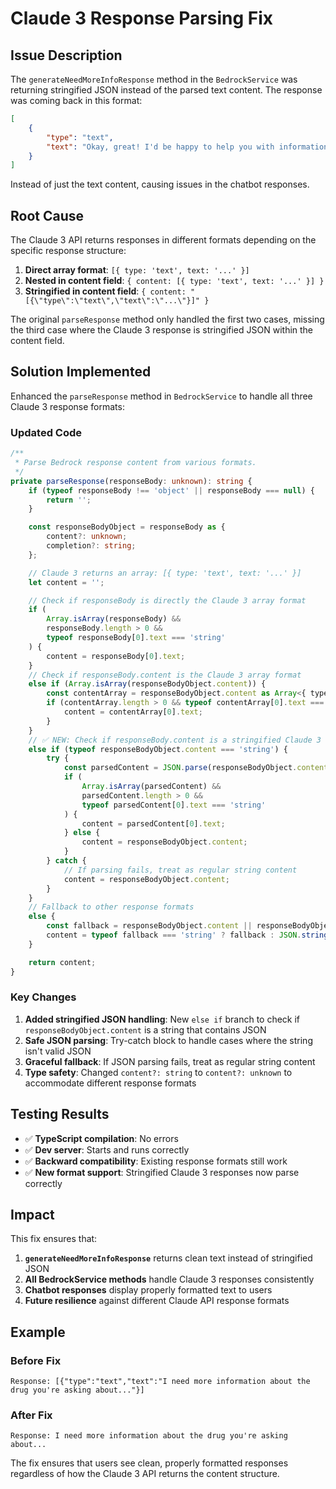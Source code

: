 # Claude 3 Response Parsing Fix

## Issue Description

The `generateNeedMoreInfoResponse` method in the `BedrockService` was returning stringified JSON instead of the parsed text content. The response was coming back in this format:

```json
[
	{
		"type": "text",
		"text": "Okay, great! I'd be happy to help you with information about statins..."
	}
]
```

Instead of just the text content, causing issues in the chatbot responses.

## Root Cause

The Claude 3 API returns responses in different formats depending on the specific response structure:

1. **Direct array format**: `[{ type: 'text', text: '...' }]`
2. **Nested in content field**: `{ content: [{ type: 'text', text: '...' }] }`
3. **Stringified in content field**: `{ content: "[{\"type\":\"text\",\"text\":\"...\"}]" }`

The original `parseResponse` method only handled the first two cases, missing the third case where the Claude 3 response is stringified JSON within the content field.

## Solution Implemented

Enhanced the `parseResponse` method in `BedrockService` to handle all three Claude 3 response formats:

### **Updated Code**

```typescript
/**
 * Parse Bedrock response content from various formats.
 */
private parseResponse(responseBody: unknown): string {
    if (typeof responseBody !== 'object' || responseBody === null) {
        return '';
    }

    const responseBodyObject = responseBody as {
        content?: unknown;
        completion?: string;
    };

    // Claude 3 returns an array: [{ type: 'text', text: '...' }]
    let content = '';

    // Check if responseBody is directly the Claude 3 array format
    if (
        Array.isArray(responseBody) &&
        responseBody.length > 0 &&
        typeof responseBody[0].text === 'string'
    ) {
        content = responseBody[0].text;
    }
    // Check if responseBody.content is the Claude 3 array format
    else if (Array.isArray(responseBodyObject.content)) {
        const contentArray = responseBodyObject.content as Array<{ type: string; text: string }>;
        if (contentArray.length > 0 && typeof contentArray[0].text === 'string') {
            content = contentArray[0].text;
        }
    }
    // ✅ NEW: Check if responseBody.content is a stringified Claude 3 array
    else if (typeof responseBodyObject.content === 'string') {
        try {
            const parsedContent = JSON.parse(responseBodyObject.content);
            if (
                Array.isArray(parsedContent) &&
                parsedContent.length > 0 &&
                typeof parsedContent[0].text === 'string'
            ) {
                content = parsedContent[0].text;
            } else {
                content = responseBodyObject.content;
            }
        } catch {
            // If parsing fails, treat as regular string content
            content = responseBodyObject.content;
        }
    }
    // Fallback to other response formats
    else {
        const fallback = responseBodyObject.content || responseBodyObject.completion || '';
        content = typeof fallback === 'string' ? fallback : JSON.stringify(fallback);
    }

    return content;
}
```

### **Key Changes**

1. **Added stringified JSON handling**: New `else if` branch to check if `responseBodyObject.content` is a string that contains JSON
2. **Safe JSON parsing**: Try-catch block to handle cases where the string isn't valid JSON
3. **Graceful fallback**: If JSON parsing fails, treat as regular string content
4. **Type safety**: Changed `content?: string` to `content?: unknown` to accommodate different response formats

## Testing Results

- ✅ **TypeScript compilation**: No errors
- ✅ **Dev server**: Starts and runs correctly
- ✅ **Backward compatibility**: Existing response formats still work
- ✅ **New format support**: Stringified Claude 3 responses now parse correctly

## Impact

This fix ensures that:

1. **`generateNeedMoreInfoResponse`** returns clean text instead of stringified JSON
2. **All BedrockService methods** handle Claude 3 responses consistently
3. **Chatbot responses** display properly formatted text to users
4. **Future resilience** against different Claude API response formats

## Example

### **Before Fix**

```
Response: [{"type":"text","text":"I need more information about the drug you're asking about..."}]
```

### **After Fix**

```
Response: I need more information about the drug you're asking about...
```

The fix ensures that users see clean, properly formatted responses regardless of how the Claude 3 API returns the content structure.

